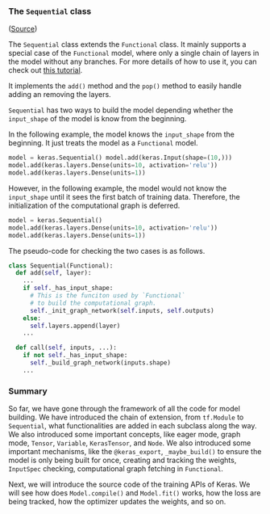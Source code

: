 ### The `Sequential` class

([Source](https://github.com/keras-team/keras/blob/v2.6.0/keras/engine/sequential.py#L41))

The `Sequential` class extends the `Functional` class. It mainly supports a
special case of the `Functional` model, where only a single chain of layers in
the model without any branches. For more details of how to use it, you can
check out [this tutorial](https://keras.io/guides/sequential_model/).

It implements the `add()` method and the `pop()` method to easily handle adding
an removing the layers.

`Sequential` has two ways to build the model depending whether the
`input_shape` of the model is know from the beginning.

In the following example, the model knows the `input_shape` from the beginning.
It just treats the model as a `Functional` model.

```py
model = keras.Sequential() model.add(keras.Input(shape=(10,)))
model.add(keras.layers.Dense(units=10, activation='relu'))
model.add(keras.layers.Dense(units=1))
```

However, in the following example, the model would not know the `input_shape`
until it sees the first batch of training data. Therefore, the initialization
of the computational graph is deferred.

```py
model = keras.Sequential()
model.add(keras.layers.Dense(units=10, activation='relu'))
model.add(keras.layers.Dense(units=1))
```

The pseudo-code for checking the two cases is as follows.

```py
class Sequential(Functional):
  def add(self, layer):
    ...
    if self._has_input_shape:
      # This is the funciton used by `Functional`
      # to build the computational graph.
      self._init_graph_network(self.inputs, self.outputs)
    else:
      self.layers.append(layer)
    ...

  def call(self, inputs, ...):
    if not self._has_input_shape:
      self._build_graph_network(inputs.shape)
    ...
```

### Summary

So far, we have gone through the framework of all the code for model building.
We have introduced the chain of extension, from `tf.Module` to `Sequential`,
what functionalities are added in each subclass along the way. We also
introduced some important concepts, like eager mode, graph mode, `Tensor`,
`Variable`, `KerasTensor`, and `Node`. We also introduced some important
mechanisms, like the `@keras_export`, `_maybe_build()` to ensure the model is only
being built for once, creating and tracking the weights, `InputSpec` checking,
computational graph fetching in `Functional`.

Next, we will introduce the source code of the training APIs of Keras. We will
see how does `Model.compile()` and `Model.fit()` works, how the loss are being
tracked, how the optimizer updates the weights, and so on.

